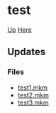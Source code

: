 # test

[Up](../dir.md) [Here](.)

## Updates

### Files

- [test1.mkm](test1.mkm)
- [test2.mkm](test2.mkm)
- [test3.mkm](test3.mkm)

